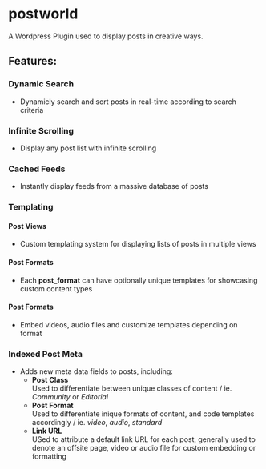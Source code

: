 postworld
=========

A Wordpress Plugin used to display posts in creative ways.

## Features:
### Dynamic Search
  - Dynamicly search and sort posts in real-time according to search criteria

### Infinite Scrolling
  - Display any post list with infinite scrolling

### Cached Feeds
  - Instantly display feeds from a massive database of posts

### Templating
#### Post Views
  - Custom templating system for displaying lists of posts in multiple views

#### Post Formats
  - Each **post_format** can have optionally unique templates for showcasing custom content types

#### Post Formats
  - Embed videos, audio files and customize templates depending on format

### Indexed Post Meta
- Adds new meta data fields to posts, including:
  - **Post Class**  
    Used to differentiate between unique classes of content / ie. *Community* or *Editorial*
  - **Post Format**  
  	Used to differentiate inique formats of content, and code templates accordingly / ie. *video*, *audio*, *standard*
  - **Link URL**    
  	USed to attribute a default link URL for each post, generally used to denote an offsite page, video or audio file for custom embedding or formatting

